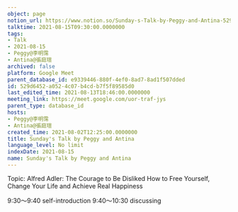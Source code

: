 ```yaml
---
object: page
notion_url: https://www.notion.so/Sunday-s-Talk-by-Peggy-and-Antina-529d6452a0524c07b4cdb7f5f89585d0
talktime: 2021-08-15T09:30:00.0000000
tags:
- Talk
- 2021-08-15
- Peggy@李明霈
- Antina@張庭瑄
archived: false
platform: Google Meet
parent_database_id: e9339446-880f-4ef0-8ad7-8ad1f507dded
id: 529d6452-a052-4c07-b4cd-b7f5f89585d0
last_edited_time: 2021-08-13T18:46:00.0000000
meeting_link: https://meet.google.com/uor-traf-jys
parent_type: database_id
hosts:
- Peggy@李明霈
- Antina@張庭瑄
created_time: 2021-08-02T12:25:00.0000000
title: Sunday's Talk by Peggy and Antina
language_level: No limit
indexDate: 2021-08-15
name: Sunday's Talk by Peggy and Antina
---
```


Topic: Alfred Adler: The Courage to Be Disliked
How to Free Yourself, Change Your Life and Achieve Real Happiness

9:30～9:40 self-introduction
9:40～10:30 discussing


